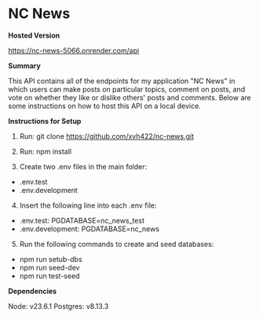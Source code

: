 # NC News

**Hosted Version**

https://nc-news-5066.onrender.com/api

**Summary**

This API contains all of the endpoints for my application "NC News" in which users can make posts on particular topics, comment on posts, and vote on whether they like or dislike others' posts and comments.
Below are some instructions on how to host this API on a local device.

**Instructions for Setup**

1. Run: git clone https://github.com/xvh422/nc-news.git

2. Run: npm install

3. Create two .env files in the main folder:
- .env.test
- .env.development

4. Insert the following line into each .env file:
- .env.test:
  PGDATABASE=nc_news_test
- .env.development:
  PGDATABASE=nc_news  

5. Run the following commands to create and seed databases:
- npm run setub-dbs
- npm run seed-dev
- npm run test-seed

**Dependencies**

Node: v23.6.1
Postgres: v8.13.3
